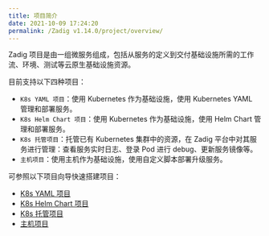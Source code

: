 ```yaml
---
title: 项目简介
date: 2021-10-09 17:24:20
permalink: /Zadig v1.14.0/project/overview/
---
```

Zadig 项目是由一组微服务组成，包括从服务的定义到交付基础设施所需的工作流、环境、测试等云原生基础设施资源。

目前支持以下四种项目：
- `K8s YAML 项目`：使用 Kubernetes 作为基础设施，使用 Kubernetes YAML 管理和部署服务。
- `K8s Helm Chart 项目`：使用 Kubernetes 作为基础设施，使用 Helm Chart 管理和部署服务。
- `K8s 托管项目`：托管已有 Kubernetes 集群中的资源，在 Zadig 平台中对其服务进行管理：查看服务实时日志、登录 Pod 进行 debug、更新服务镜像等。
- `主机项目`：使用主机作为基础设施，使用自定义脚本部署升级服务。

可参照以下项目向导快速搭建项目：
* [K8s YAML 项目](/Zadig%20v1.14.0/project/k8s-yaml/)
* [K8s Helm Chart 项目](/Zadig%20v1.14.0/project/helm-chart/)
* [K8s 托管项目](/Zadig%20v1.14.0/project/host-k8s-resources/)
* [主机项目](/Zadig%20v1.14.0/project/vm/)
